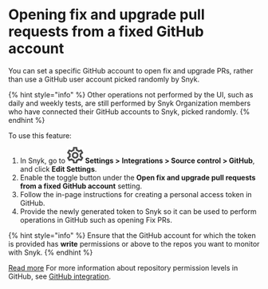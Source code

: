 # Opening fix and upgrade pull requests from a fixed GitHub account

You can set a specific GitHub account to open fix and upgrade PRs, rather than use a GitHub user account picked randomly by Snyk.

{% hint style="info" %}
Other operations not performed by the UI, such as daily and weekly tests, are still performed by Snyk Organization members who have connected their GitHub accounts to Snyk, picked randomly.
{% endhint %}

To use this feature:

1. In Snyk, go to <img src="../../../.gitbook/assets/cog_icon.png" alt="Settings" data-size="line"> **Settings >** **Integrations > Source control > GitHub**, and click **Edit Settings**.
2. Enable the toggle button under the **Open fix and upgrade pull requests from a fixed GitHub account** setting.
3. Follow the in-page instructions for creating a personal access token in GitHub.
4. Provide the newly generated token to Snyk so it can be used to perform operations in GitHub such as opening Fix PRs.

{% hint style="info" %}
Ensure that the GitHub account for which the token is provided has **write** permissions or above to the repos you want to monitor with Snyk.
{% endhint %}

[Read more](https://docs.snyk.io/integrations/git-repository-scm-integrations/github-integration) For more information about repository permission levels in GitHub, see [GitHub integration](../../../scm-ide-and-ci-cd-workflow-and-integrations/snyk-scm-integrations/snyk-github-integration.md).
